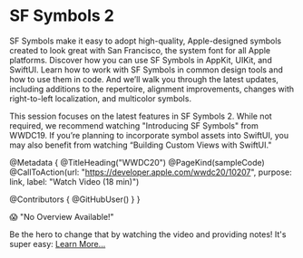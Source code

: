 # SF Symbols 2

SF Symbols make it easy to adopt high-quality, Apple-designed symbols created to look great with San Francisco, the system font for all Apple platforms. Discover how you can use SF Symbols in AppKit, UIKit, and SwiftUI. Learn how to work with SF Symbols in common design tools and how to use them in code. And we’ll walk you through the latest updates, including additions to the repertoire, alignment improvements, changes with right-to-left localization, and multicolor symbols.

This session focuses on the latest features in SF Symbols 2. While not required, we recommend watching "Introducing SF Symbols" from WWDC19. If you’re planning to incorporate symbol assets into SwiftUI, you may also benefit from watching “Building Custom Views with SwiftUI."

@Metadata {
   @TitleHeading("WWDC20")
   @PageKind(sampleCode)
   @CallToAction(url: "https://developer.apple.com/wwdc20/10207", purpose: link, label: "Watch Video (18 min)")

   @Contributors {
      @GitHubUser(<replace this with your GitHub handle>)
   }
}

😱 "No Overview Available!"

Be the hero to change that by watching the video and providing notes! It's super easy:
 [Learn More…](https://wwdcnotes.github.io/WWDCNotes/documentation/wwdcnotes/contributing)
